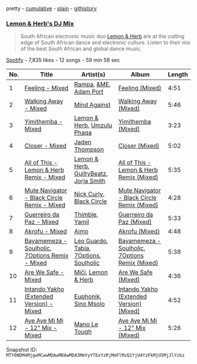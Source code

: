 pretty - [cumulative](/playlists/cumulative/37i9dQZF1DX3vkuTDAwIoG.md) - [plain](/playlists/plain/37i9dQZF1DX3vkuTDAwIoG) - [githistory](https://github.githistory.xyz/mackorone/spotify-playlist-archive/blob/main/playlists/plain/37i9dQZF1DX3vkuTDAwIoG)

### [Lemon & Herb's DJ Mix](https://open.spotify.com/playlist/37i9dQZF1DX3vkuTDAwIoG)

> South African electronic music duo <a href="spotify:artist:0YbodxZ8dsnWW002EWS51w">Lemon & Herb</a> are at the cutting edge of South African dance and electronic culture\. Listen to their mix of the best South African and global dance music.

[Spotify](https://open.spotify.com/user/spotify) - 7,835 likes - 12 songs - 59 min 58 sec

| No. | Title | Artist(s) | Album | Length |
|---|---|---|---|---|
| 1 | [Feeling \- Mixed](https://open.spotify.com/track/1irK5S0p6jumMTzICOpgFJ) | [Rampa](https://open.spotify.com/artist/08jywfUS0hp8XYlYs0cvz8), [&ME](https://open.spotify.com/artist/5mIowAJMp7RKNheelruV5z), [Adam Port](https://open.spotify.com/artist/2loEsOijJ6XiGzWYFXMIRk) | [Feeling \(Mixed\)](https://open.spotify.com/album/3TSXOjvD8QjpPCwDgaKgnN) | 4:51 |
| 2 | [Walking Away \- Mixed](https://open.spotify.com/track/2DdpiYY8M52SfVbSz0vk8Z) | [Mind Against](https://open.spotify.com/artist/48LWLoeY0dhwaiX1FRsn72) | [Walking Away \(Mixed\)](https://open.spotify.com/album/5CsXEx8rniFsAnRpq1KlXN) | 5:46 |
| 3 | [Yimithemba \- Mixed](https://open.spotify.com/track/5aLRIFTv7o2lwom1tIsgD3) | [Lemon & Herb](https://open.spotify.com/artist/0YbodxZ8dsnWW002EWS51w), [Umzulu Phaqa](https://open.spotify.com/artist/6nStNfo8Gzsff8NcJl4mND) | [Yimithemba \(Mixed\)](https://open.spotify.com/album/0sfZBrDccHgJxbpQeDV2bS) | 3:23 |
| 4 | [Closer \- Mixed](https://open.spotify.com/track/04rCVLfI4MH04mnNGIAFCe) | [Jaden Thompson](https://open.spotify.com/artist/0mdzsyApmam6OqNr4Z3vKQ) | [Closer \(Mixed\)](https://open.spotify.com/album/3nAFzD2lEQ4l9a9MDTcnbW) | 5:02 |
| 5 | [All of This \- Lemon & Herb Remix \- Mixed](https://open.spotify.com/track/3AMWeGDloDjPeC0VTVBNSM) | [Lemon & Herb](https://open.spotify.com/artist/0YbodxZ8dsnWW002EWS51w), [GuiltyBeatz](https://open.spotify.com/artist/5DCdWXQ0QHQYlok4KK97em), [Jorja Smith](https://open.spotify.com/artist/1CoZyIx7UvdxT5c8UkMzHd) | [All of This \- Lemon & Herb Remix \(Mixed\)](https://open.spotify.com/album/0VqniY0CM000jhn16vT4bB) | 5:35 |
| 6 | [Mute Navigator \- Black Circle Remix \- Mixed](https://open.spotify.com/track/0BLwAToOWdUP7qYVW99WsE) | [Nick Curly](https://open.spotify.com/artist/5WI60lKXG4mP2OPyt8pyQ2), [Black Circle](https://open.spotify.com/artist/3f9ttFig9YeqVKerYRPX1M) | [Mute Navigator \- Black Circle Remix \(Mixed\)](https://open.spotify.com/album/3MjIq3szCH9WhTxHzQprbe) | 4:28 |
| 7 | [Guerreiro da Paz \- Mixed](https://open.spotify.com/track/5ZLJU953rpzb5S6LnCt5kk) | [Thimble](https://open.spotify.com/artist/0mBkTixeprcflRIpyW8d9J), [Yamil](https://open.spotify.com/artist/28ZgRJOXwmLwPRppMCcLWS) | [Guerreiro da Paz \(Mixed\)](https://open.spotify.com/album/1Ca93W2bePQSktxwMIueGE) | 5:33 |
| 8 | [Akrofu \- Mixed](https://open.spotify.com/track/0aj25U8lzd4Inxe8RMoYuP) | [Aimo](https://open.spotify.com/artist/2hg3OfBOYGAk35WsqfN58Z) | [Akrofu \(Mixed\)](https://open.spotify.com/album/7xjsuzKPGSIWuAr4NL4tJZ) | 4:48 |
| 9 | [Bayamemeza \- Soulholic, 7Options Remix \- Mixed](https://open.spotify.com/track/7b8uVmoRLLZKBf61PFVM49) | [Leo Guardo](https://open.spotify.com/artist/2TpIgakorrUFzS3pOUgCzD), [Tabia](https://open.spotify.com/artist/3fvAIzLvQim7Bas6O8FCK8), [7Options](https://open.spotify.com/artist/0mTYsukiU7gd6PWEoGveKo), [Soulholic](https://open.spotify.com/artist/2ikto0KVcpvkWwbAx3F43D) | [Bayamemeza \- Soulholic, 7Options Remix \(Mixed\)](https://open.spotify.com/album/1VDzyOVpFhj7aRo5j3Od8u) | 5:38 |
| 10 | [Are We Safe \- Mixed](https://open.spotify.com/track/2TzEq22cPkpVEGAoO3uJOQ) | [Miči](https://open.spotify.com/artist/1aJGoykRBEjrMcNWOhV5am), [Lemon & Herb](https://open.spotify.com/artist/0YbodxZ8dsnWW002EWS51w) | [Are We Safe \(Mixed\)](https://open.spotify.com/album/1oWnInn6DlmkpRzTmrTfk5) | 4:36 |
| 11 | [Intando Yakho \(Extended Version\) \- Mixed](https://open.spotify.com/track/5F4ZMk6skaJdaYRNnLzCdP) | [Euphonik](https://open.spotify.com/artist/0UdSjb6EeZYK8LGxHcgkkP), [Sino Msolo](https://open.spotify.com/artist/5zvuXUYTvZczhbPG9HZRYI) | [Intando Yakho \(Extended Version\) \[Mixed\]](https://open.spotify.com/album/3dk0vESbVoangeuqrzDN1f) | 4:52 |
| 12 | [Aye Aye Mi Mi \- 12" Mix \- Mixed](https://open.spotify.com/track/0sl1xhlukW56J5ILB9VdGe) | [Mano Le Tough](https://open.spotify.com/artist/04KmByEP6icXVY0PvJaMMp) | [Aye Aye Mi Mi \- 12" Mix \(Mixed\)](https://open.spotify.com/album/4jk4YTQNYBWcex37H2Wav7) | 5:26 |

Snapshot ID: `MTY0NDM4MjgwMCwwMDAwMDAwMDA3MmYyYTExYzRjMmFlMzQ1YjU4YzFkMjU5MjJlYzkz`
